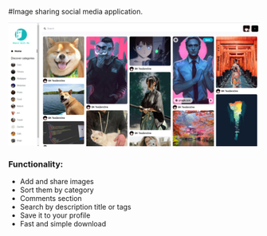 #Image sharing social media application.

<img src='sharewithme.jpg' alt='preview' />



### Functionality:

<ul>
<li>Add and share images</li>
<li>Sort them by category</li>
<li>Comments section</li>
<li>Search by description title or tags</li>
<li>Save it to your profile</li>
<li>Fast and simple download</li>
</ul>
